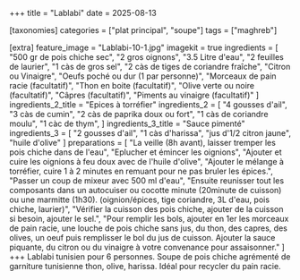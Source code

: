 +++
title = "Lablabi"
date = 2025-08-13

[taxonomies]
categories = ["plat principal", "soupe"]
tags = ["maghreb"]

[extra]
feature_image = "Lablabi-10-1.jpg"
imagekit = true
ingredients = [
  "500 gr de pois chiche sec",
  "2 gros oignons",
  "3.5 Litre d'eau",
  "2 feuilles de laurier",
  "1 càs de gros sel",
  "2 càs de tiges de coriandre fraîche",
  "Citron ou Vinaigre",
  "Oeufs poché ou dur (1 par personne)",
  "Morceaux de pain racie (facultatif)",
  "Thon en boite (facultatif)",
  "Olive verte ou noire (facultatif)",
  "Câpres (facultatif)",
  "Piments au vinaigre (facultatif)"
]
ingredients_2_title = "Epices à torréfier"
ingredients_2 = [
  "4 gousses d'ail",
  "3 càs de cumin",
  "2 càs de paprika doux ou fort",
  "1 càs de coriandre moulu",
  "1 càc de thym",
]
ingredients_3_title = "Sauce pimenté"
ingredients_3 = [
  "2 gousses d'ail",
  "1 càs d'harissa",
  "jus d'1/2 citron jaune",
  "huile d'olive"
]
preparations = [
  "La veille (8h avant), laisser tremper les pois chiche dans de l'eau",
  "Eplucher et émincer les oignions",
  "Ajouter et cuire les oignions à feu doux avec de l'huile d'olive",
  "Ajouter le mélange à torréfier, cuire 1 à 2 minutes en remuant pour ne pas bruler les épices.",
  "Passer un coup de mixeur avec 500 ml d'eau",
  "Ensuite reunisser tout les composants dans un autocuiser ou cocotte minute (20minute de cuisson) ou une marmitte (1h30). (oignion/épices, tige coriandre, 3L d'eau, pois chiche, laurier)",
"Vérifier la cuisson des pois chiche, ajouter de la cuisson si besoin, ajouter le sel.",
  "Pour remplir les bols, ajouter en 1er les morceaux de pain racie, une louche de pois chiche sans jus, du thon, des capres, des olives, un oeuf puis remplisser le bol du jus de cuisson. Ajouter la sauce piquante, du citron ou du vinaigre à votre convenance pour assaisonner."
]
+++
Lablabi tunisien pour 6 personnes. Soupe de pois chiche agrémenté de garniture tunisienne thon, olive, harissa. Idéal pour recycler du pain racie.

